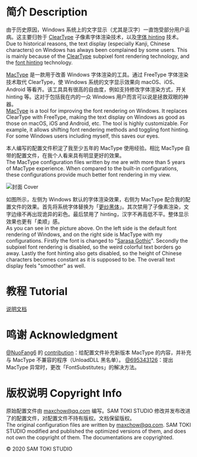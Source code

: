 # 简介 Description

由于历史原因，Windows 系统上的文字显示（尤其是汉字）一直饱受部分用户诟病。这主要归咎于 [ClearType](https://zh.wikipedia.org/wiki/ClearType) 子像素字体渲染技术，以及[字体 hinting](https://zh.wikipedia.org/wiki/字体微调) 技术。<br>
Due to historical reasons, the text display (especially Kanji, Chinese characters) on Windows has always been complained by some users. This is mainly because of the [ClearType](https://en.wikipedia.org/wiki/ClearType) subpixel font rendering technology, and the [font hinting](https://en.wikipedia.org/wiki/Font_hinting) technology.

[MacType](https://github.com/snowie2000/mactype) 是一款用于改善 Windows 字体渲染的工具。通过 FreeType 字体渲染技术取代 ClearType，使 Windows 系统的文字显示效果向 macOS、iOS、Android 等看齐。该工具具有很高的自由度，例如支持修改字体渲染方式，开关 hinting 等。这对于包括我在内的一众 Windows 用户而言可以说是拯救双眼的神器。<br>
[MacType](https://github.com/snowie2000/mactype) is a tool for improving the font rendering on Windows. It replaces ClearType with FreeType, making the text display on Windows as good as those on macOS, iOS and Android, etc. The tool is highly customizable. For example, it allows shifting font rendering methods and toggling font hinting. For some Windows users including myself, this saves our eyes.

本人编写的配置文件积淀了我至少五年的 MacType 使用经验。相比 MacType 自带的配置文件，在我个人看来具有明显更好的效果。<br>
The MacType configuration files written by me are with more than 5 years of MacType experience. When compared to the built-in configurations, these configurations provide much better font rendering in my view.

![封面 Cover](/PREVIEW/封面%20Cover.png)

如图所示，左侧为 Windows 默认的字体渲染效果，右侧为 MacType 配合我的配置文件的效果。首先将系统字体替换为「[更纱黑体](https://github.com/be5invis/Sarasa-Gothic)」。其次禁用了子像素渲染，文字边缘不再出现诡异的彩色。最后禁用了 hinting，汉字不再高低不平。整体显示效果也更有「柔顺」感。<br>
As you can see in the picture above. On the left side is the default font rendering of Windows, and on the right side is MacType with my configurations. Firstly the font is changed to "[Sarasa Gothic](https://github.com/be5invis/Sarasa-Gothic)". Secondly the subpixel font rendering is disabled, so the weird colorful text borders go away. Lastly the font hinting also gets disabled, so the height of Chinese characters becomes constant as it is supposed to be. The overall text display feels "smoother" as well.

# 教程 Tutorial

[说明文档](/HELP/Sam%20Toki%20的%20MacType%20配置文件说明文档.pdf)

# 鸣谢 Acknowledgment

[@NuoFang6](https://github.com/NuoFang6) 的 [contribution](https://github.com/SamToki/MacType-Configurations/pull/4)：给配置文件补充新版本 MacType 的内容，并补充与 MacType 不兼容的程序（UnloadDLL 黑名单）。
[@695343126](https://github.com/695343126)：提出 MacType 异常时，更改「FontSubstitutes」的解决方法。

# 版权说明 Copyright Info

原始配置文件由 maxchow@qq.com 编写。SAM TOKI STUDIO 修改并发布改进了的配置文件，对配置文件不持有版权。文档保留版权。<br>
The original configuration files are written by maxchow@qq.com. SAM TOKI STUDIO modified and published the optimized versions of them, and does not own the copyright of them. The documentations are copyrighted.

© 2020 SAM TOKI STUDIO
